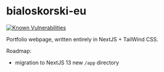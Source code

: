 # bialoskorski-eu

[![Known Vulnerabilities](https://snyk.io/test/github/JakubBialoskorski/bialoskorski-eu/badge.svg)](https://snyk.io/test/github/JakubBialoskorski/bialoskorski-eu)

Portfolio webpage, written entirely in NextJS + TailWind CSS.

Roadmap:
* migration to NextJS 13 new `/app` directory